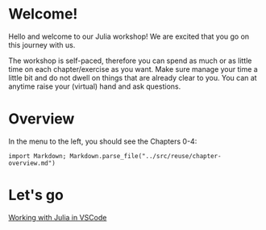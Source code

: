 # Welcome!

Hello and welcome to our Julia workshop!
We are excited that you go on this journey with us.

The workshop is self-paced, therefore you can spend as much or as little time on each chapter/exercise as you want.
Make sure manage your time a little bit and do not dwell on things that are already clear to you.
You can at anytime raise your (virtual) hand and ask questions.

# Overview

In the menu to the left, you should see the Chapters 0-4:

```@eval
import Markdown; Markdown.parse_file("../src/reuse/chapter-overview.md")
```

# Let's go

[Working with Julia in VSCode](@ref)
